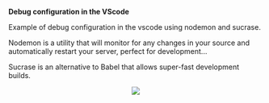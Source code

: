 **Debug configuration in the VScode**

Example of debug configuration in the vscode using nodemon and sucrase.

Nodemon is a utility that will monitor for any changes in your source and automatically restart your server, perfect for development...

Sucrase is an alternative to Babel that allows super-fast development builds.

<p align="center">
  <img src="https://user-images.githubusercontent.com/52089289/82515953-fbc3dd00-9aef-11ea-94b1-99bd13e992bc.png"/>
</p>

